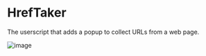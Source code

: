 # HrefTaker

The userscript that adds a popup to collect URLs from a web page.

![image](https://user-images.githubusercontent.com/16310547/220743165-60e19077-fc90-464b-9b11-3d91a7ab12b2.png)
